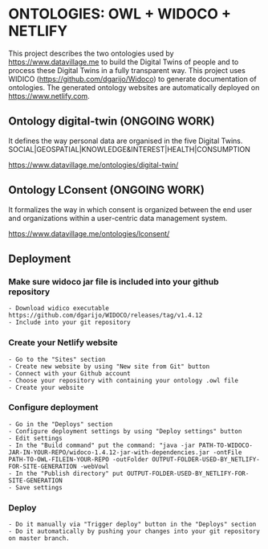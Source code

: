# ONTOLOGIES: OWL + WIDOCO + NETLIFY
This project describes the two ontologies used by https://www.datavillage.me to build the Digital Twins of people and to process these Digital Twins in a fully transparent way.
This project uses WIDICO (https://github.com/dgarijo/Widoco) to generate documentation of ontologies.
The generated ontology websites are automatically deployed on https://www.netlify.com.

## Ontology digital-twin (ONGOING WORK)
It defines the way personal data are organised in the five Digital Twins.
SOCIAL|GEOSPATIAL|KNOWLEDGE&INTEREST|HEALTH|CONSUMPTION

https://www.datavillage.me/ontologies/digital-twin/

## Ontology LConsent (ONGOING WORK)
It formalizes the way in which consent is organized between the end user and organizations within a user-centric data management system.

https://www.datavillage.me/ontologies/lconsent/

## Deployment
### Make sure widoco jar file is included into your github repository
```
- Download widico executable https://github.com/dgarijo/WIDOCO/releases/tag/v1.4.12
- Include into your git repository
```
### Create your Netlify website
```
- Go to the "Sites" section  
- Create new website by using "New site from Git" button
- Connect with your Github account
- Choose your repository with containing your ontology .owl file
- Create your website
```
### Configure deployment
```
- Go in the "Deploys" section 
- Configure deployment settings by using "Deploy settings" button
- Edit settings
- In the "Build command" put the command: "java -jar PATH-TO-WIDOCO-JAR-IN-YOUR-REPO/widoco-1.4.12-jar-with-dependencies.jar -ontFile PATH-TO-OWL-FILEIN-YOUR-REPO -outFolder OUTPUT-FOLDER-USED-BY_NETLIFY-FOR-SITE-GENERATION -webVowl 
- In the "Publish directory" put OUTPUT-FOLDER-USED-BY_NETLIFY-FOR-SITE-GENERATION
- Save settings
```
### Deploy
```
- Do it manually via "Trigger deploy" button in the "Deploys" section
- Do it automatically by pushing your changes into your git repository on master branch.